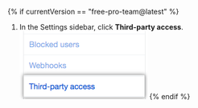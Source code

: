 {% if currentVersion == "free-pro-team@latest" %}
  1. In the Settings sidebar, click **Third-party access**. ![{{ site.data.variables.product.prodname_oauth_app }} access tab in the left sidebar](/assets/images/help/settings/settings-sidebar-third-party-access.png)
{% endif %}
